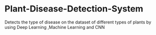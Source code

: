 # Plant-Disease-Detection-System
Detects the type of disease on the dataset of different types of plants by using Deep Learning ,Machine Learning and CNN
